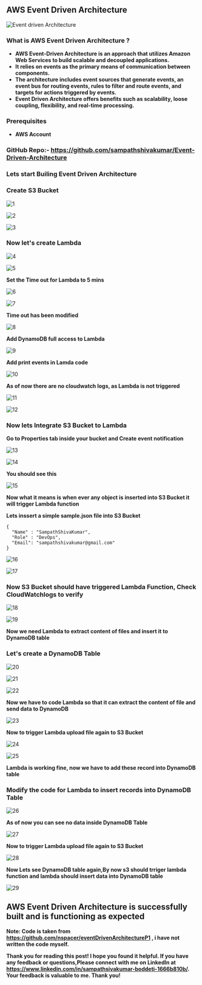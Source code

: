 ## AWS Event Driven Architecture
![Event driven Architecture](https://user-images.githubusercontent.com/119833411/243152661-e7725e16-0de9-440c-bfbb-af6f5c18df3b.jpg)

### What is AWS Event Driven Architecture ?
* **AWS Event-Driven Architecture is an approach that utilizes Amazon Web Services to build scalable and decoupled applications.**
* **It relies on events as the primary means of communication between components.**
* **The architecture includes event sources that generate events, an event bus for routing events, rules to filter and route events, and targets for actions triggered by events.**
* **Event Driven Architecture offers benefits such as scalability, loose coupling, flexibility, and real-time processing.**
### Prerequisites
* **AWS Account**
### GitHub Repo:- https://github.com/sampathshivakumar/Event-Driven-Architecture
### Lets start Builing Event Driven Architecture

### Create S3 Bucket
![1](https://user-images.githubusercontent.com/119833411/243152934-64ed8c23-6e71-4e8e-bbd0-0cde310776ef.jpg)

![2](https://user-images.githubusercontent.com/119833411/243153158-79f2639a-8143-4c66-9e74-8955bcc230b7.jpg)

![3](https://user-images.githubusercontent.com/119833411/243153195-5e4c3859-ffc7-4b38-b666-e09423ac4836.jpg)

### Now let's create Lambda

![4](https://user-images.githubusercontent.com/119833411/243153317-55a34734-1ac6-4761-be5e-65aced0d9a26.jpg)

![5](https://user-images.githubusercontent.com/119833411/243153460-19af17b0-910c-44b9-a6cc-3452d5618106.jpg)

**Set the Time out for Lambda to 5 mins**

![6](https://user-images.githubusercontent.com/119833411/243153646-032e7221-5a35-4daa-af13-502e7774cde8.jpg)

![7](https://user-images.githubusercontent.com/119833411/243153704-53c6b2bc-d12c-4132-8c57-0c2d7d76d529.jpg)

**Time out has been modified**

![8](https://user-images.githubusercontent.com/119833411/243153761-4a76c686-5723-4a08-b6f1-15198646d8da.jpg)

**Add DynamoDB full access to Lambda**

![9](https://user-images.githubusercontent.com/119833411/243153892-92c4e852-e06c-43b1-84fe-760053392e78.jpg)

**Add print events in Lamda code**

![10](https://user-images.githubusercontent.com/119833411/243154093-93e3d4bf-5d91-495e-9aa6-f9b885c42de7.jpg)

**As of now there are no cloudwatch logs, as Lambda is not triggered**

![11](https://user-images.githubusercontent.com/119833411/243154176-53c5f9df-c4fb-46b0-b048-bace5baa0c40.jpg)

![12](https://user-images.githubusercontent.com/119833411/243154756-898bc7b1-24e6-445f-b24f-1ad8df3134f8.jpg)

### Now lets Integrate S3 Bucket to Lambda

**Go to Properties tab inside your bucket and Create event notification**

![13](https://user-images.githubusercontent.com/119833411/243154893-3811dede-6bc0-4064-a7d8-80e4f270b58b.jpg)

![14](https://user-images.githubusercontent.com/119833411/243155083-5a9cd1a3-ba4b-46c9-8bb3-4b1d1ad50919.jpg)

**You should see this**

![15](https://user-images.githubusercontent.com/119833411/243155182-d8eb8080-35fa-4697-9dff-bfc500af4ea9.jpg)

**Now what it means is when ever any object is inserted into S3 Bucket it will trigger Lambda function**

**Lets inssert a simple sample.json file into S3 Bucket**
```
{
  "Name" : "SampathShivaKumar",
  "Role" : "DevOps",
  "Email": "sampathshivakumar@gmail.com"
} 
```
![16](https://user-images.githubusercontent.com/119833411/243155453-2d42e3d3-4cfc-46b7-8cb5-689ebe74e79b.jpg)

![17](https://user-images.githubusercontent.com/119833411/243155537-6a58d820-a614-4878-b201-cd773ccba68a.jpg)

### Now S3 Bucket should have triggered Lambda Function, Check CloudWatchlogs to verify

![18](https://user-images.githubusercontent.com/119833411/243155865-473b8931-43b8-4247-9fa5-9183e5f458b0.jpg)

![19](https://user-images.githubusercontent.com/119833411/243156221-abfdfd83-82d8-4f5a-a312-7ec1a5ef2b7b.jpg)

**Now we need Lambda to extract content of files and insert it to DynamoDB table**

### Let's create a DynamoDB Table

![20](https://user-images.githubusercontent.com/119833411/243156385-bd3eff4b-aaa2-409e-a543-a18a7ee8ddcd.jpg)

![21](https://user-images.githubusercontent.com/119833411/243156533-ad40e9e4-0846-4ed5-a11c-86522e506003.jpg)

![22](https://user-images.githubusercontent.com/119833411/243156595-b5928666-1a18-49f5-9893-54f630246e83.jpg)

**Now we have to code Lambda so that it can extract the content of file and send data to DynamoDB**

![23](https://user-images.githubusercontent.com/119833411/243159908-30d11e2b-301d-4aff-96d3-4502bd4213f6.jpg)

**Now to trigger Lambda upload file again to S3 Bucket**

![24](https://user-images.githubusercontent.com/119833411/243159958-fc7ca5a7-7c8b-4791-b889-d0793360841d.jpg)

![25](https://user-images.githubusercontent.com/119833411/243159994-ea55a019-2fc8-4d76-8a89-189dfa168c5f.jpg)

**Lambda is working fine, now we have to add these record into DynamoDB table**

### Modify the code for Lambda to insert records into DynamoDB Table
![26](https://user-images.githubusercontent.com/119833411/243160502-a5dc7e45-c21d-4d45-9d39-82e5d210db16.jpg)

**As of now you can see no data inside DynamoDB Table**

![27](https://user-images.githubusercontent.com/119833411/243161669-0db9160d-7875-427e-b854-6fa4fa3a35ec.jpg)

**Now to trigger Lambda upload file again to S3 Bucket**

![28](https://user-images.githubusercontent.com/119833411/243161736-aa483138-68c8-4981-9b89-263b0c67f42b.jpg)

**Now Lets see DynamoDB table again,By now s3 should trriger lambda function and lambda should insert data into DynamoDB table**

![29](https://user-images.githubusercontent.com/119833411/243162130-c4c76a2e-54b8-43e0-8a43-6e36111280d5.jpg)

## AWS Event Driven Architecture is successfully built and is functioning as expected

**Note: Code is taken from https://github.com/nspacer/eventDrivenArchitectureP1 , i have not written the code myself.**

**Thank you for reading this post! I hope you found it helpful. If you have any feedback or questions,Please connect with me on LinkedIn at https://www.linkedin.com/in/sampathsivakumar-boddeti-1666b810b/. Your feedback is valuable to me. Thank you!**



